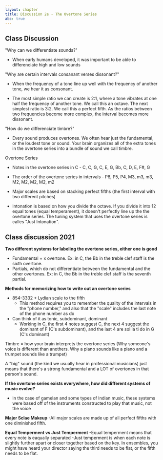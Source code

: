 ```yaml
---
layout: chapter
title: Discussion 2e - The Overtone Series
abc: true
---
```


## Class Discussion 

"Why can we differentiate sounds?"

- When early humans developed, it was important to be able to differenciate high and low sounds 

"Why are certain intervals consanant verses dissonant?"

- When the frequency of a tone line up well with the frequency of another tone, we hear it as consonant.

- The most simple ratio we can create is 2:1, where a tone vibrates at one half the frequency of another tone. We call this an octave. The next simplest ratio is 3:2. We call this a perfect fifth. As the ratios between two frequencies become more complex, the interval becomes more dissonant. 

"How do we differenciate timbre?"

- Every sound produces overtones. We often hear just the fundamental, or the loudest tone or sound. Your brain organizes all of the extra tones in the overtone series into a bundle of sound we call timbre.

Overtone Series

- Notes in the overtone series in C - C, C, G, C, E, G, Bb, C, D, E, F#, G

- The order of the overtone series in intervals - P8, P5, P4, M3, m3, m3, M2, M2, M2, M2, m2

- Major scales are based on stacking perfect fifths (the first interval with two different pitches) 

- Intonation is based on how you divide the octave. If you divide it into 12 equal tones (equal temperament), it doesn't perfectly line up the the overtone series. The tuning system that uses the overtone series is calles "Just Intonation".


## Class discussion 2021

**Two different systems for labeling the overtone series, either one is good**
- Fundamental + x overtone. Ex: in C, the Bb in the treble clef staff is the sixth overtone.
- Partials, which do not differentiate between the fundamental and the other overtones. Ex: in C, the Bb in the treble clef staff is the seventh partial.

**Methods for memorizing how to write out an overtone series**
- 854-3332 + Lydian scale to the fifth
  - This method requires you to remember the quality of the intervals in the "phone number," and also that the "scale" includes the last note of the phone number as do
- Can think of it as tonic, subdominant, dominant
  - Working in C, the first 4 notes suggest C, the next 4 suggest the dominant of F (C's subdominant), and the last 4 are sol la ti do in G (C's dominant)

Timbre = how your brain interprets the overtone series (Why someone's voice is different than anothers. Why a piano sounds like a piano and a trumpet sounds like a trumpet)

A "big" sound (the kind we usually hear in professional musicians) just means that there's a strong fundamental and a LOT of overtones in that person's sound.

**If the overtone series exists everywhere, how did different systems of music evolve?**
- In the case of gamelan and some types of Indian music, these systems were based off of the instruments constructed to play that music, not the voice

**Major Sclae Makeup**
-All major scales are made up of all perfect fifths with one diminished fifth. 

**Equal Temperment vs Just Temperment**
-Equal temperment means that every note is eaqually separated
-Just temperment is when each note is slightly further apart or closer together based on the key. In ensembles, you might have heard your director saying the third needs to be flat, or the fifth needs to be flat. 
